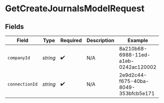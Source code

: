 # GetCreateJournalsModelRequest


## Fields

| Field                                | Type                                 | Required                             | Description                          | Example                              |
| ------------------------------------ | ------------------------------------ | ------------------------------------ | ------------------------------------ | ------------------------------------ |
| `companyId`                          | *string*                             | :heavy_check_mark:                   | N/A                                  | 8a210b68-6988-11ed-a1eb-0242ac120002 |
| `connectionId`                       | *string*                             | :heavy_check_mark:                   | N/A                                  | 2e9d2c44-f675-40ba-8049-353bfcb5e171 |